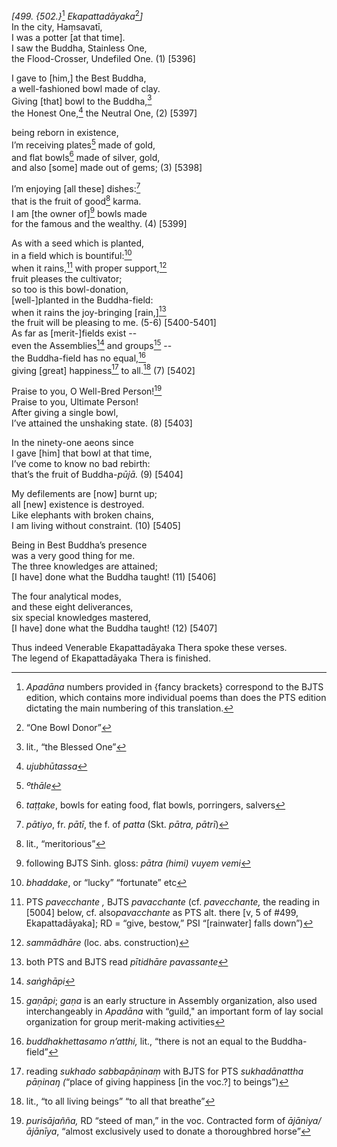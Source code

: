*\[499. {502.}*[^1] *Ekapattadāyaka*[^2]*\]*  
In the city, Haṃsavatī,  
I was a potter \[at that time\].  
I saw the Buddha, Stainless One,  
the Flood-Crosser, Undefiled One. (1) \[5396\]

I gave to \[him,\] the Best Buddha,  
a well-fashioned bowl made of clay.  
Giving \[that\] bowl to the Buddha,[^3]  
the Honest One,[^4] the Neutral One, (2) \[5397\]

being reborn in existence,  
I’m receiving plates[^5] made of gold,  
and flat bowls[^6] made of silver, gold,  
and also \[some\] made out of gems; (3) \[5398\]

I’m enjoying \[all these\] dishes:[^7]  
that is the fruit of good[^8] karma.  
I am \[the owner of\][^9] bowls made  
for the famous and the wealthy. (4) \[5399\]

As with a seed which is planted,  
in a field which is bountiful:[^10]  
when it rains,[^11] with proper support,[^12]  
fruit pleases the cultivator;  
so too is this bowl-donation,  
\[well-\]planted in the Buddha-field:  
when it rains the joy-bringing \[rain,\][^13]  
the fruit will be pleasing to me. (5-6) \[5400-5401\]  
As far as \[merit-\]fields exist --  
even the Assemblies[^14] and groups[^15] --  
the Buddha-field has no equal,[^16]  
giving \[great\] happiness[^17] to all.[^18] (7) \[5402\]

Praise to you, O Well-Bred Person![^19]  
Praise to you, Ultimate Person!  
After giving a single bowl,  
I’ve attained the unshaking state. (8) \[5403\]

In the ninety-one aeons since  
I gave \[him\] that bowl at that time,  
I’ve come to know no bad rebirth:  
that’s the fruit of Buddha-*pūjā.* (9) \[5404\]

My defilements are \[now\] burnt up;  
all \[new\] existence is destroyed.  
Like elephants with broken chains,  
I am living without constraint. (10) \[5405\]

Being in Best Buddha’s presence  
was a very good thing for me.  
The three knowledges are attained;  
\[I have\] done what the Buddha taught! (11) \[5406\]

The four analytical modes,  
and these eight deliverances,  
six special knowledges mastered,  
\[I have\] done what the Buddha taught! (12) \[5407\]

Thus indeed Venerable Ekapattadāyaka Thera spoke these verses.  
The legend of Ekapattadāyaka Thera is finished.

[^1]: *Apadāna* numbers provided in {fancy brackets} correspond to the
    BJTS edition, which contains more individual poems than does the PTS
    edition dictating the main numbering of this translation.

[^2]: “One Bowl Donor”

[^3]: lit., “the Blessed One”

[^4]: *ujubhūtassa*

[^5]: *ºthāle*

[^6]: *taṭṭake*, bowls for eating food, flat bowls, porringers, salvers

[^7]: *pātiyo*, fr. *pātī*, the f. of *patta* (Skt. *pātra, pātrī*)

[^8]: lit., “meritorious”

[^9]: following BJTS Sinh. gloss: *pātra (himi) vuyem vemi*

[^10]: *bhaddake*, or “lucky” “fortunate” etc

[^11]: PTS *pavecchante ,* BJTS *pavacchante* (cf. *pavecchante,* the
    reading in \[5004\] below, cf. also*pavacchante* as PTS alt. there
    \[v, 5 of \#499, Ekapattadāyaka\]; RD = “give, bestow,” PSI
    “\[rainwater\] falls down”)

[^12]: *sammādhāre* (loc. abs. construction)

[^13]: both PTS and BJTS read *pītidhāre pavassante*

[^14]: *saṅghāpi*

[^15]: *gaṇāpi*; *gaṇa* is an early structure in Assembly organization,
    also used interchangeably in *Apadāna* with “guild," an important
    form of lay social organization for group merit-making activities

[^16]: *buddhakhettasamo n’atthi,* lit., “there is not an equal to the
    Buddha-field”

[^17]: reading *sukhado sabbapāṇinaṃ* with BJTS for PTS *sukhadānattha
    pāṇinaŋ (*“place of giving happiness \[in the voc.?\] to beings”)

[^18]: lit., “to all living beings” “to all that breathe”

[^19]: *purisājañña,* RD “steed of man,” in the voc. Contracted form of
    *ājāniya/ājānīya*, “almost exclusively used to donate a thoroughbred
    horse”
